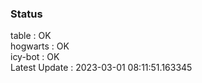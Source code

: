 ### Status


table : OK  
hogwarts : OK  
icy-bot : OK  
Latest Update : 2023-03-01 08:11:51.163345
